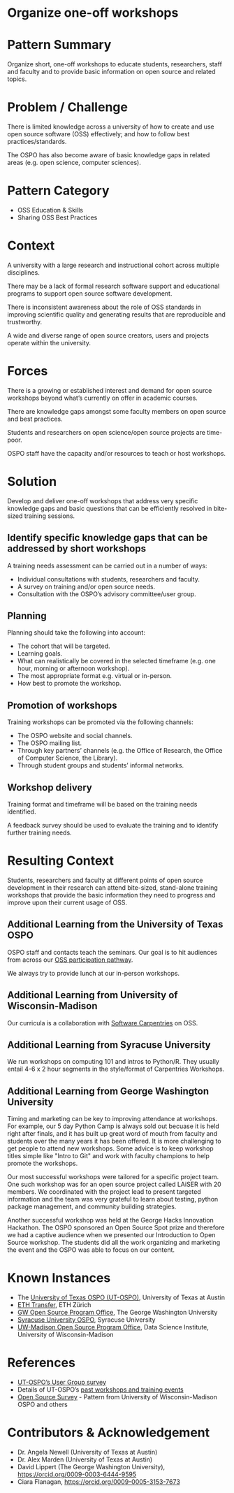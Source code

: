 # Organize one-off workshops

# Pattern Summary

Organize short, one-off workshops to educate students, researchers, staff and faculty and to provide basic information on open source and related topics.

# Problem / Challenge

There is limited knowledge across a university of how to create and use open source software (OSS) effectively; and how to follow best practices/standards.

The OSPO has also become aware of basic knowledge gaps in related areas (e.g. open science, computer sciences).

# Pattern Category

* OSS Education & Skills  
* Sharing OSS Best Practices

# Context

A university with a large research and instructional cohort across multiple disciplines.

There may be a lack of formal research software support and educational programs to support open source software development.

There is inconsistent awareness about the role of OSS standards in improving scientific quality and generating results that are reproducible and trustworthy.

A wide and diverse range of open source creators, users and projects operate within the university.

# Forces

There is a growing or established interest and demand for open source workshops beyond what’s currently on offer in academic courses.

There are knowledge gaps amongst some faculty members on open source and best practices.

Students and researchers on open science/open source projects are time-poor.

OSPO staff have the capacity and/or resources to teach or host workshops.

# Solution

Develop and deliver one-off workshops that address very specific knowledge gaps and basic questions that can be efficiently resolved in bite-sized training sessions.

## Identify specific knowledge gaps that can be addressed by short workshops

A training needs assessment can be carried out in a number of ways:
* Individual consultations with students, researchers and faculty. 
* A survey on training and/or open source needs.
* Consultation with the OSPO’s advisory committee/user group.

## Planning 

Planning should take the following into account:

* The cohort that will be targeted.
* Learning goals.
* What can realistically be covered in the selected timeframe (e.g. one hour, morning or afternoon workshop). 
* The most appropriate format e.g. virtual or in-person.
* How best to promote the workshop.

## Promotion of workshops

Training workshops can be promoted via the following channels:

* The OSPO website and social channels.
* The OSPO mailing list. 
* Through key partners’ channels (e.g. the Office of Research, the Office of Computer Science, the Library).
* Through student groups and students’ informal networks.

## Workshop delivery

Training format and timeframe will be based on the training needs identified.

A feedback survey should be used to evaluate the training and to identify further training needs.

# Resulting Context

Students, researchers and faculty at different points of open source development in their research can attend bite-sized, stand-alone training workshops that provide the basic information they need to progress and improve upon their current usage of OSS.

## Additional Learning from the University of Texas OSPO

OSPO staff and contacts teach the seminars. Our goal is to hit audiences from across our [OSS participation pathway](https://opensource.utexas.edu/resources).

We always try to provide lunch at our in-person workshops.

## Additional Learning from University of Wisconsin-Madison

Our curricula is a collaboration with [Software Carpentries](https://software-carpentry.org/) on OSS. 

## Additional Learning from Syracuse University 

We run workshops on computing 101 and intros to Python/R. They usually entail 4-6 x 2 hour segments in the style/format of Carpentries Workshops.

## Additional Learning from George Washington University

Timing and marketing can be key to improving attendance at workshops.  For example, our 5 day Python Camp is always sold out becuase it is held right after finals, and it has built up great word of mouth from faculty and students over the many years it has been offered.  It is more challenging to get people to attend new workshops.  Some advice is to keep workshop titles simple like "Intro to Git" and work with faculty champions to help promote the workshops.

Our most successful workshops were tailored for a specific project team.  One such workshop was for an open source project called LAiSER with 20 members.  We coordinated with the project lead to present targeted information and the team was very grateful to learn about testing, python package management, and community building strategies.

Another successful workshop was held at the George Hacks Innovation Hackathon.  The OSPO sponsored an Open Source Spot prize and therefore we had a captive audience when we presented our Introduction to Open Source workshop.  The students did all the work organizing and marketing the event and the OSPO was able to focus on our content.

# Known Instances

* The [University of Texas OSPO (UT-OSPO)](https://opensource.utexas.edu/), University of Texas at Austin
* [ETH Transfer](https://ethz.ch/en/industry/transfer.html), ETH Zürich
* [GW Open Source Program Office](https://ospo.gwu.edu/), The George Washington University
* [Syracuse University OSPO](https://opensource.syracuse.edu/), Syracuse University
* [UW-Madison Open Source Program Office](https://ospo.wisc.edu/), Data Science Institute, University of Wisconsin-Madison

# References

* [UT-OSPO’s User Group survey](https://docs.google.com/forms/d/e/1FAIpQLSej6LA9b3LcNdzekzWXWVsJIfngudodliGZm2NDA2pgFdgCjQ/viewform)
* Details of UT-OSPO’s [past workshops and training events](https://opensource.utexas.edu/past-events)
* [Open Source Survey](https://github.com/CURIOSSorg/curioss-patterns/blob/main/open-source-survey.md) - Pattern from University of Wisconsin-Madison OSPO and others

# Contributors & Acknowledgement

* Dr. Angela Newell (University of Texas at Austin)
* Dr. Alex Marden (University of Texas at Austin)
* David Lippert (The George Washington University), https://orcid.org/0009-0003-6444-9595
* Ciara Flanagan, https://orcid.org/0009-0005-3153-7673

